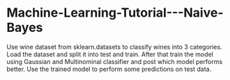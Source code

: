 # Machine-Learning-Tutorial---Naive-Bayes

Use wine dataset from sklearn.datasets to classify wines into 3 categories. 
Load the dataset and split it into test and train. 
After that train the model using Gaussian and Multinominal classifier and post which model performs better. 
Use the trained model to perform some predictions on test data.

